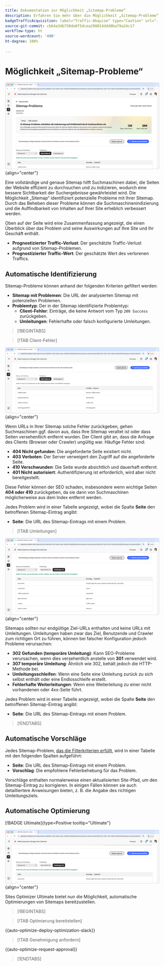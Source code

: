 ```yaml
---
title: Dokumentation zur Möglichkeit „Sitemap-Probleme“
description: Erfahren Sie mehr über die Möglichkeit „Sitemap-Probleme“ und darüber, wie Sie sie zur Verbesserung der Traffic-Akquise nutzen können.
badgeTrafficAcquisition: label="Traffic-Akquise" type="Caution" url="../../opportunity-types/traffic-acquisition.md" tooltip="Traffic-Akquise"
source-git-commit: cb64a34b758de8f5dcea298014ddd0ba79a24c17
workflow-type: ht
source-wordcount: '490'
ht-degree: 100%

---
```



# Möglichkeit „Sitemap-Probleme“

![Möglichkeit „Sitemap-Probleme“](./assets/sitemap-issues/hero.png){align="center"}

Eine vollständige und genaue Sitemap hilft Suchmaschinen dabei, die Seiten der Website effizient zu durchsuchen und zu indizieren, wodurch eine bessere Sichtbarkeit der Suchergebnisse gewährleistet wird. Die Möglichkeit „Sitemap“ identifiziert potenzielle Probleme mit Ihrer Sitemap. Durch das Beheben dieser Probleme können die Suchmaschinenindizierung und die Auffindbarkeit von Inhalten auf Ihrer Site erheblich verbessert werden.

Oben auf der Seite wird eine Zusammenfassung angezeigt, die einen Überblick über das Problem und seine Auswirkungen auf Ihre Site und Ihr Geschäft enthält.

* **Prognostizierter Traffic-Verlust**: Der geschätzte Traffic-Verlust aufgrund von Sitemap-Problemen.
* **Prognostizierter Traffic-Wert**: Der geschätzte Wert des verlorenen Traffics.

## Automatische Identifizierung

Sitemap-Probleme können anhand der folgenden Kriterien gefiltert werden:

* **Sitemap mit Problemen**: Die URL der analysierten Sitemap mit potenziellen Problemen.
* **Problemtyp**: Der in der Sitemap identifizierte Problemtyp:
   * **Client-Fehler**: Einträge, die keine Antwort vom Typ `200 Success` zurückgeben.
   * **Umleitungen**: Fehlerhafte oder falsch konfigurierte Umleitungen.

>[!BEGINTABS]

>[!TAB Client-Fehler]

![Automatisches Identifizieren von Client-Fehlern in der Sitemap](./assets/sitemap-issues/auto-identify-client-errors.png){align="center"}

Wenn URLs in Ihrer Sitemap solche Fehler zurückgeben, gehen Suchmaschinen ggf. davon aus, dass Ihre Sitemap veraltet ist oder dass Seiten versehentlich entfernt wurden. Der Client gibt an, dass die Anfrage des Clients (Browser oder Crawler) ungültig war. Häufige Fehler sind:

* **404 Nicht gefunden**: Die angeforderte Seite existiert nicht.
* **403 Verboten**: Der Server verweigert den Zugriff auf die angeforderte Seite.
* **410 Verschwunden**: Die Seite wurde absichtlich und dauerhaft entfernt.
* **401 Nicht autorisiert**: Authentifizierung ist erforderlich, wird aber nicht bereitgestellt.

Diese Fehler können der SEO schaden, insbesondere wenn wichtige Seiten **404 oder 410** zurückgeben, da sie dann von Suchmaschinen möglicherweise aus dem Index entfernt werden.

Jedes Problem wird in einer Tabelle angezeigt, wobei die Spalte **Seite** den betroffenen Sitemap-Eintrag angibt:

* **Seite**: Die URL des Sitemap-Eintrags mit einem Problem.

>[!TAB Umleitungen]

![Automatisches Identifizieren von Client-Fehlern in der Sitemap](./assets/sitemap-issues/auto-identify-redirects.png){align="center"}

Sitemaps sollten nur endgültige Ziel-URLs enthalten und keine URLs mit Umleitungen. Umleitungen haben zwar das Ziel, Benutzende und Crawler zum richtigen Ort zu führen, können bei falscher Konfiguration jedoch Probleme verursachen:

* **302 Gefunden (temporäre Umleitung)**: Kann SEO-Probleme verursachen, wenn dies versehentlich anstelle von **301** verwendet wird.
* **307 temporäre Umleitung**: Ähnlich wie 302, behält jedoch die HTTP-Methode bei.
* **Umleitungsschleifen**: Wenn eine Seite eine Umleitung zurück zu sich selbst enthält oder eine Endlosschleife erstellt.
* **Fehlerhafte Weiterleitungen**: Wenn eine Weiterleitung zu einer nicht vorhandenen oder 4xx-Seite führt.

Jedes Problem wird in einer Tabelle angezeigt, wobei die Spalte **Seite** den betroffenen Sitemap-Eintrag angibt:

* **Seite**: Die URL des Sitemap-Eintrags mit einem Problem.

>[!ENDTABS]

## Automatische Vorschläge

Jedes Sitemap-Problem, [das die Filterkriterien erfüllt](#auto-identify), wird in einer Tabelle mit den folgenden Spalten aufgeführt:

* **Seite**: Die URL des Sitemap-Eintrags mit einem Problem.
* **Vorschlag**: Die empfohlene Fehlerbehebung für das Problem.

Vorschläge enthalten normalerweise einen aktualisierten Site-Pfad, um den Sitemap-Eintrag zu korrigieren. In einigen Fällen können sie auch detailliertere Anweisungen bieten, z. B. die Angabe des richtigen Umleitungsziels.

## Automatische Optimierung

[!BADGE Ultimate]{type=Positive tooltip="Ultimate"}

![Automatisches Optimieren von Sitemap-Problemen](./assets/sitemap-issues/auto-optimize.png){align="center"}

Sites Optimizer Ultimate bietet nun die Möglichkeit, automatische Optimierungen von Sitemaps bereitzustellen.

>[!BEGINTABS]

>[!TAB Optimierung bereitstellen]

{{auto-optimize-deploy-optimization-slack}}

>[!TAB Genehmigung anfordern]

{{auto-optimize-request-approval}}

>[!ENDTABS]
